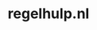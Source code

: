 ---
layout: post
title:  "regelhulp.nl"
internal_url:  "/dutchgov/regelhulp.nl.html"
subdomains_count: 4
all_subdomains_count: 16
urls_count: 4
ssl_rank: 0
http_rank: 70
url_link: /data/regelhulp.nl/urls.txt
all_subdomains_link: /data/regelhulp.nl/all_subdomains.txt
subdomains_link: /data/regelhulp.nl/subdomains.txt
categories: dutchgov
---